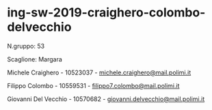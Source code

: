 # ing-sw-2019-craighero-colombo-delvecchio

N.gruppo: 53

Scaglione: Margara

Michele Craighero - 10523037 - michele.craighero@mail.polimi.it

Filippo Colombo - 10559531 - filippo7.colombo@mail.polimi.it

Giovanni Del Vecchio - 10570682 - giovanni.delvecchio@mail.polimi.it
